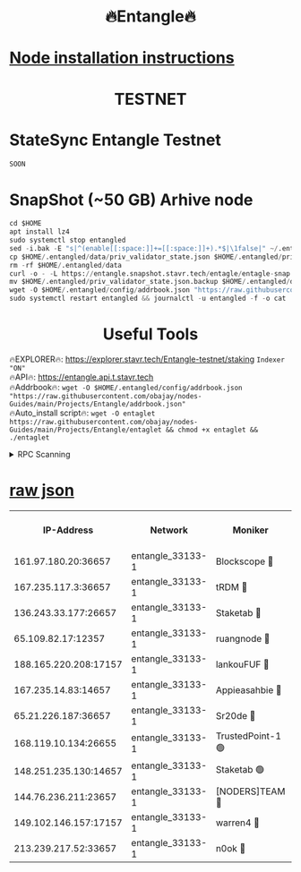 <h1 align="center"> 🔥Entangle🔥</h1>

[Node installation instructions](https://github.com/obajay/nodes-Guides/tree/main/Projects/Entangle)
=

<h1 align="center"> TESTNET</h1>

# StateSync Entangle Testnet
```python
SOON
```
# SnapShot (~50 GB) Arhive node
```python
cd $HOME
apt install lz4
sudo systemctl stop entangled
sed -i.bak -E "s|^(enable[[:space:]]+=[[:space:]]+).*$|\1false|" ~/.entangled/config/config.toml
cp $HOME/.entangled/data/priv_validator_state.json $HOME/.entangled/priv_validator_state.json.backup
rm -rf $HOME/.entangled/data
curl -o - -L https://entangle.snapshot.stavr.tech/entagle/entagle-snap.tar.lz4 | lz4 -c -d - | tar -x -C $HOME/.entangled --strip-components 2
mv $HOME/.entangled/priv_validator_state.json.backup $HOME/.entangled/data/priv_validator_state.json
wget -O $HOME/.entangled/config/addrbook.json "https://raw.githubusercontent.com/obajay/nodes-Guides/main/Projects/Entangle/addrbook.json"
sudo systemctl restart entangled && journalctl -u entangled -f -o cat
```
 <h1 align="center"> Useful Tools</h1>
 
🔥EXPLORER🔥: https://explorer.stavr.tech/Entangle-testnet/staking        `Indexer "ON"` \
🔥API🔥:      https://entangle.api.t.stavr.tech \
🔥Addrbook🔥: ```wget -O $HOME/.entangled/config/addrbook.json "https://raw.githubusercontent.com/obajay/nodes-Guides/main/Projects/Entangle/addrbook.json"``` \
🔥Auto_install script🔥:  `wget -O entaglet https://raw.githubusercontent.com/obajay/nodes-Guides/main/Projects/Entangle/entaglet && chmod +x entaglet && ./entaglet`


<details>
<summary>RPC Scanning</summary>

<h2 align="center"> We scan nodes in real time every 4 hours. And we provide the final result of RPC endpoints.
We cannot influence the operation of these nodes in any way. </h2>


```python
If Voting Power is higher than 0 --> then the Node is a validator of the network and may be subject to attack and be a potential threat to the chain.
```
```python
We marked such validators with a red symbol
```

</details>

[raw json](https://rpc-check.entangt.stavr.tech/entangt/rpc-entangt-result.json)
=


<table><tr><th>IP-Address</th><th>Network</th><th>Moniker</th><th>Latest Block Height</th><th>Earliest Block Height</th><th>Catching Up</th><th>Tx Index</th><th>Voting Power</th><th>Scan Time</th></tr><tr><td>161.97.180.20:36657</td><td>entangle_33133-1</td><td>Blockscope 🔴</td><td>2436300</td><td>1</td><td>False</td><td>off</td><td>308496867976526</td><td>2024-03-01T18:36:56.124974771UTC</td></tr><tr><td>167.235.117.3:36657</td><td>entangle_33133-1</td><td>tRDM 🔴</td><td>2436303</td><td>1</td><td>False</td><td>on</td><td>211115189720280</td><td>2024-03-01T18:37:14.586155912UTC</td></tr><tr><td>136.243.33.177:26657</td><td>entangle_33133-1</td><td>Staketab 🔴</td><td>2436302</td><td>660001</td><td>False</td><td>on</td><td>179047868978865</td><td>2024-03-01T18:37:05.679611306UTC</td></tr><tr><td>65.109.82.17:12357</td><td>entangle_33133-1</td><td>ruangnode 🔴</td><td>2436300</td><td>1312001</td><td>False</td><td>off</td><td>550609573599180</td><td>2024-03-01T18:36:56.465376879UTC</td></tr><tr><td>188.165.220.208:17157</td><td>entangle_33133-1</td><td>lankouFUF 🔴</td><td>2436300</td><td>1910001</td><td>False</td><td>off</td><td>329895243905482</td><td>2024-03-01T18:36:56.756370007UTC</td></tr><tr><td>167.235.14.83:14657</td><td>entangle_33133-1</td><td>Appieasahbie 🔴</td><td>2436303</td><td>2042001</td><td>False</td><td>on</td><td>43264942856813259</td><td>2024-03-01T18:37:14.264474998UTC</td></tr><tr><td>65.21.226.187:36657</td><td>entangle_33133-1</td><td>Sr20de 🔴</td><td>2436300</td><td>2049001</td><td>False</td><td>off</td><td>29154338413016</td><td>2024-03-01T18:36:55.871374300UTC</td></tr><tr><td>168.119.10.134:26655</td><td>entangle_33133-1</td><td>TrustedPoint-1 🟢</td><td>2436303</td><td>2268001</td><td>False</td><td>off</td><td>0</td><td>2024-03-01T18:37:14.799477156UTC</td></tr><tr><td>148.251.235.130:14657</td><td>entangle_33133-1</td><td>Staketab 🟢</td><td>2436299</td><td>2272001</td><td>False</td><td>on</td><td>0</td><td>2024-03-01T18:36:55.527058399UTC</td></tr><tr><td>144.76.236.211:23657</td><td>entangle_33133-1</td><td>[NODERS]TEAM 🔴</td><td>2436301</td><td>2304001</td><td>False</td><td>off</td><td>26809097298507086</td><td>2024-03-01T18:37:03.434062958UTC</td></tr><tr><td>149.102.146.157:17157</td><td>entangle_33133-1</td><td>warren4 🔴</td><td>2436300</td><td>2327001</td><td>False</td><td>on</td><td>501391190878541</td><td>2024-03-01T18:37:03.200350222UTC</td></tr><tr><td>213.239.217.52:33657</td><td>entangle_33133-1</td><td>n0ok 🔴</td><td>2436302</td><td>2336302</td><td>False</td><td>off</td><td>46610475796575592</td><td>2024-03-01T18:37:09.990426934UTC</td></tr></table>
